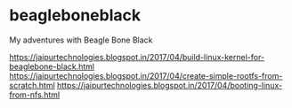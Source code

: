 # beagleboneblack
My adventures with Beagle Bone Black

https://jaipurtechnologies.blogspot.in/2017/04/build-linux-kernel-for-beaglebone-black.html
https://jaipurtechnologies.blogspot.in/2017/04/create-simple-rootfs-from-scratch.html
https://jaipurtechnologies.blogspot.in/2017/04/booting-linux-from-nfs.html
